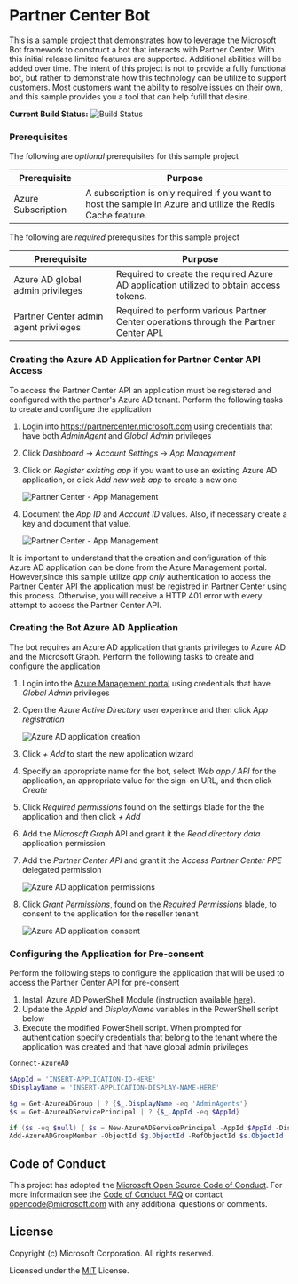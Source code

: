 # Partner Center Bot
This is a sample project that demonstrates how to leverage the Microsoft Bot framework to construct a bot that interacts with Partner Center. With this initial release limited
features are supported. Additional abilities will be added over time. The intent of this project is not to provide a fully functional bot, but rather to demonstrate how this 
technology can be utilize to support customers. Most customers want the ability to resolve issues on their own, and this sample provides you a tool that can help fufill that
desire.

__Current Build Status:__ ![Build Status](https://ustechsales.visualstudio.com/_apis/public/build/definitions/15dd995f-72f1-415c-ae52-f4c3d46fd161/5/badge)

### Prerequisites 
The following are _optional_ prerequisites for this sample project 

| Prerequisite          | Purpose                                                                                                      |
|-----------------------|--------------------------------------------------------------------------------------------------------------|
|  Azure Subscription   | A subscription is only required if you want to host the sample in Azure and utilize the Redis Cache feature. |

The following are _required_ prerequisites for this sample project

| Prerequisite                           | Purpose                                                                                     |
|----------------------------------------|---------------------------------------------------------------------------------------------|
|  Azure AD global admin privileges      | Required to create the required Azure AD application utilized to obtain access tokens.      |
|  Partner Center admin agent privileges | Required to perform various Partner Center operations through the Partner Center API.       |

### Creating the Azure AD Application for Partner Center API Access
To access the Partner Center API an application must be registered and configured with the partner's Azure AD tenant. Perform the following tasks to create and configure the 
application

1. Login into https://partnercenter.microsoft.com using credentials that have both _AdminAgent_ and _Global Admin_ privileges
2. Click _Dashboard_ -> _Account Settings_ -> _App Management_ 
3. Click on _Register existing app_ if you want to use an existing Azure AD application, or click _Add new web app_ to create a new one

	![Partner Center - App Management](docs/Images/appmgmt01.png)

4. Document the _App ID_ and _Account ID_ values. Also, if necessary create a key and document that value. 

	![Partner Center - App Management](docs/Images/appmgmt02.png)

It is important to understand that the creation and configuration of this Azure AD application can be done from the Azure Management portal. However,since this sample utilize 
*app only* authentication to access the Partner Center API the application must be registred in Partner Center using this process. Otherwise, you will receive a HTTP 401 error
with every attempt to access the Partner Center API.

### Creating the Bot Azure AD Application
The bot requires an Azure AD application that grants privileges to Azure AD and the Microsoft Graph. Perform the following tasks to create and configure the application 

1. Login into the [Azure Management portal](https://portal.azure.com) using credentials that have _Global Admin_ privileges
2. Open the _Azure Active Directory_ user experince and then click _App registration_

	![Azure AD application creation](docs/Images/aad01.png)

3. Click _+ Add_ to start the new application wizard
4. Specify an appropriate name for the bot, select _Web app / API_ for the application, an appropriate value for the sign-on URL, and then click _Create_
5. Click _Required permissions_ found on the settings blade for the the application and then click _+ Add_ 
6. Add the _Microsoft Graph_ API and grant it the _Read directory data_ application permission
7. Add the _Partner Center API_  and grant it the _Access Partner Center PPE_ delegated permission

	![Azure AD application permissions](docs/Images/aad02.png)

8. Click _Grant Permissions_, found on the _Required Permissions_ blade, to consent to the application for the reseller tenant 

    ![Azure AD application consent](docs/Images/aad03.png)

### Configuring the Application for Pre-consent
Perform the following steps to configure the application that will be used to access the Partner Center API for pre-consent 

1. Install Azure AD PowerShell Module (instruction available [here](https://docs.microsoft.com/en-us/powershell/azuread/)).
2. Update the _AppId_ and _DisplayName_ variables in the PowerShell script below
3. Execute the modified PowerShell script. When prompted for authentication specify credentials that belong to the tenant where the application was created and that have global 
admin privileges  

```powershell
Connect-AzureAD

$AppId = 'INSERT-APPLICATION-ID-HERE'
$DisplayName = 'INSERT-APPLICATION-DISPLAY-NAME-HERE'

$g = Get-AzureADGroup | ? {$_.DisplayName -eq 'AdminAgents'}
$s = Get-AzureADServicePrincipal | ? {$_.AppId -eq $AppId}

if ($s -eq $null) { $s = New-AzureADServicePrincipal -AppId $AppId -DisplayName $DisplayName }
Add-AzureADGroupMember -ObjectId $g.ObjectId -RefObjectId $s.ObjectId
```

## Code of Conduct 
This project has adopted the [Microsoft Open Source Code of Conduct](https://opensource.microsoft.com/codeofconduct/). For more 
information see the [Code of Conduct FAQ](https://opensource.microsoft.com/codeofconduct/faq/) or contact 
[opencode@microsoft.com](mailto:opencode@microsoft.com) with any additional questions or comments.

## License
Copyright (c) Microsoft Corporation. All rights reserved.

Licensed under the [MIT](LICENSE) License.
